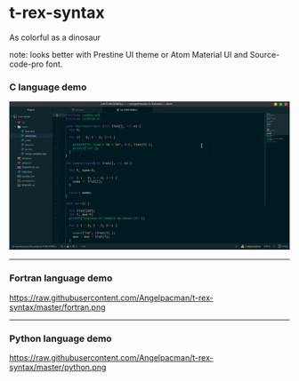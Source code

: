 # t-rex-syntax
As colorful as a dinosaur

note: looks better with Prestine UI theme or Atom Material UI
and Source-code-pro font.

### C language demo

![Screenshot](https://raw.githubusercontent.com/Angelpacman/t-rex-syntax/master/c.png)

---

### Fortran language demo

https://raw.githubusercontent.com/Angelpacman/t-rex-syntax/master/fortran.png

---

### Python language demo

https://raw.githubusercontent.com/Angelpacman/t-rex-syntax/master/python.png
